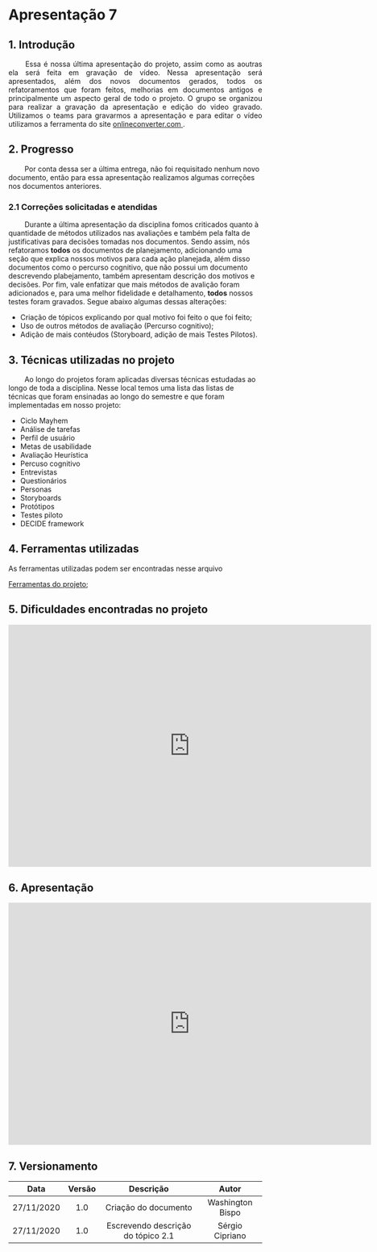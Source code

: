 # Apresentação 7

## 1. Introdução

<p align="justify"> &emsp;&emsp; Essa é nossa última apresentação do projeto, assim como as aoutras ela será feita em gravação de vídeo. Nessa apresentação será apresentados, além dos novos documentos gerados, todos os refatoramentos que foram feitos, melhorias em documentos antigos e principalmente um aspecto geral de todo o projeto. O grupo se organizou para realizar a gravação da apresentação e edição do video gravado. Utilizamos o teams para gravarmos a apresentação e para editar o vídeo utilizamos a ferramenta do site <a href = "https://www.onlineconverter.com/merge-video"> onlineconverter.com </a>.</p>

## 2. Progresso

&emsp;&emsp; Por conta dessa ser a última entrega, não foi requisitado nenhum novo documento, então para essa apresentação realizamos algumas correções nos documentos anteriores. 

### 2.1 Correções solicitadas e atendidas

&emsp;&emsp; Durante a última apresentação da disciplina fomos criticados quanto à quantidade de métodos utilizados nas avaliações e também pela falta de justificativas para decisões tomadas nos documentos. Sendo assim, nós refatoramos **todos** os documentos de planejamento, adicionando uma seção que explica nossos motivos para cada ação planejada, além disso documentos como o percurso cognitivo, que não possui um documento descrevendo plabejamento, também apresentam descrição dos motivos e decisões. Por fim, vale enfatizar que mais métodos de avalição foram adicionados e, para uma melhor fidelidade e detalhamento, **todos** nossos testes foram gravados. Segue abaixo algumas dessas alterações:

* Criação de tópicos explicando por qual motivo foi feito o que foi feito;
* Uso de outros métodos de avaliação (Percurso cognitivo);
* Adição de mais contéudos (Storyboard, adição de mais Testes Pilotos).

## 3. Técnicas utilizadas no projeto

&emsp;&emsp; Ao longo do projetos foram aplicadas diversas técnicas estudadas ao longo de toda a disciplina. Nesse local temos uma lista das listas de técnicas que foram ensinadas ao longo do semestre e que foram implementadas em nosso projeto:

* Ciclo Mayhem
* Análise de tarefas
* Perfil de usuário
* Metas de usabilidade
* Avaliação Heurística
* Percuso cognitivo
* Entrevistas
* Questionários
* Personas
* Storyboards
* Protótipos
* Testes piloto
* DECIDE framework

## 4. Ferramentas utilizadas

<p>As ferramentas utilizadas podem ser encontradas nesse arquivo</p>
    <a href="https://interacao-humano-computador.github.io/2020.1-UVaJudge/entrega_1/ferramentas/">Ferramentas do projeto</a>;
</p>

## 5. Dificuldades encontradas no projeto

<iframe width="720" height="480" src="https://www.youtube-nocookie.com/embed/BPur8TFoE7A" frameborder="0" allow="accelerometer; autoplay; clipboard-write; encrypted-media; gyroscope; picture-in-picture" allowfullscreen></iframe>

## 6. Apresentação

<iframe width="720" height="480" src="https://www.youtube-nocookie.com/embed/j_BB_vjkDPs" frameborder="0" allow="accelerometer; autoplay; clipboard-write; encrypted-media; gyroscope; picture-in-picture" allowfullscreen></iframe>

## 7. Versionamento

|Data|Versão|Descrição|Autor|
|:-:|:-:|:-:|:-:|
|27/11/2020|1.0|Criação do documento|Washington Bispo|
|27/11/2020|1.0|Escrevendo descrição do tópico 2.1|Sérgio Cipriano|

